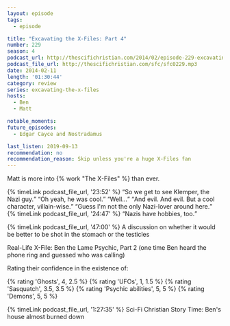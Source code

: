 ```yaml
---
layout: episode
tags:
  - episode

title: "Excavating the X-Files: Part 4"
number: 229
season: 4
podcast_url: http://thescifichristian.com/2014/02/episode-229-excavating-the-x-files-part-4/
podcast_file_url: http://thescifichristian.com/sfc/sfc0229.mp3
date: 2014-02-11
length: '01:30:44'
category: review
series: excavating-the-x-files
hosts:
  - Ben
  - Matt

notable_moments:
future_episodes:
  - Edgar Cayce and Nostradamus 

last_listen: 2019-09-13
recommendation: no
recommendation_reason: Skip unless you're a huge X-Files fan 
---
```

Matt is more into {% work "The X-Files" %} than ever.

<div class="quote">
  {% timeLink podcast_file_url, '23:52' %}
  <q class="ben">So we get to see Klemper, the Nazi guy.</q>
  <q class="matt">Oh yeah, he was cool.</q>
  <q class="ben">Well...</q>
  <q class="matt">And evil. And evil. But a cool character, villain-wise.</q>
  <q class="ben">Guess I'm not the only Nazi-lover around here.</q>
</div>

<div class="quote">
  {% timeLink podcast_file_url, '24:47' %}
  <q class="ben">Nazis have hobbies, too.</q>
</div>

{% timeLink podcast_file_url, '47:00' %} A discussion on whether it would be better to be shot in the stomach or the testicles

Real-Life X-File: Ben the Lame Psychic, Part 2 (one time Ben heard the phone ring and guessed who was calling) 

Rating their confidence in the existence of:

{% rating 'Ghosts', 4, 2.5 %}
{% rating 'UFOs', 1, 1.5 %}
{% rating 'Sasquatch', 3.5, 3.5 %}
{% rating 'Psychic abilities', 5, 5 %}
{% rating 'Demons', 5, 5 %}

{% timeLink podcast_file_url, '1:27:35' %}  Sci-Fi Christian Story Time: Ben's house almost burned down